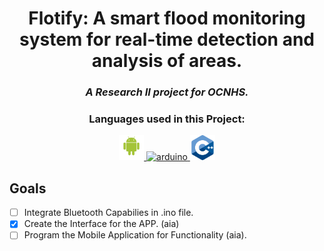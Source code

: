 <h1 align="center">Flotify: A smart flood monitoring system for real-time detection and analysis of areas.</h1>
<h3 align="center"><i>A Research II project for OCNHS.</i></h3>

<h3 align="center">Languages used in this Project:</h3>
<p align="center"> <a href="https://developer.android.com" target="_blank" rel="noreferrer"> <img src="https://raw.githubusercontent.com/devicons/devicon/master/icons/android/android-original-wordmark.svg" alt="android" width="40" height="40"/> </a> <a href="https://www.arduino.cc/" target="_blank" rel="noreferrer"> <img src="https://cdn.worldvectorlogo.com/logos/arduino-1.svg" alt="arduino" width="40" height="40"/> </a> <a href="https://www.w3schools.com/cpp/" target="_blank" rel="noreferrer"> <img src="https://raw.githubusercontent.com/devicons/devicon/master/icons/cplusplus/cplusplus-original.svg" alt="cplusplus" width="40" height="40"/> </a> </p>

## Goals

- [ ] Integrate Bluetooth Capabilies in .ino file.
- [x] Create the Interface for the APP. (aia)
- [ ] Program the Mobile Application for Functionality (aia).
